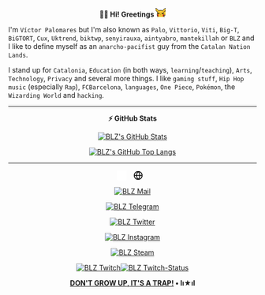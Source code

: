 <p align="center"><b>👋🏼 Hi! Greetings </b><img src="./img/pikachu_wave.gif" width="20"/></p>

I'm `Víctor Palomares` but I'm also known as `Palo`, `Vittorio`, `Viti`, `Big-T`, `BiGTORT`, `Cux`, `Uktrend`, `biktwp`, `senyirauxa`, `aintyabro`, `mantekillah` or `BLZ` and I like to define myself as an `anarcho-pacifist` guy from the `Catalan Nation Lands`.
  
I stand up for `Catalonia`, `Education` (in both ways, `learning`/`teaching`), `Arts`, `Technology`, `Privacy` and several more things. I like `gaming stuff`, `Hip Hop music` (especially `Rap`), `FCBarcelona`, `languages`, `One Piece`, `Pokémon`, the `Wizarding World` and `hacking`.

---
<div align="center">
  
**⚡ GitHub Stats**
  
[![BLZ's GitHub Stats](https://github-readme-stats.vercel.app/api?username=mantekillah&hide=stars,prs,issues,contribs&show_icons=true&hide_border=false&title_color=00ff00&icon_color=f1e05a&bg_color=000000&text_color=ffffff&border_color=00ff00&cache_seconds=1800&custom_title=GitHub+Commits+by+BLZ▼+lı★ıl+•+BLZ's+GitHub+user+rank&disable_animations=boolean)](https://github.com/mantekillah)

[![BLZ's GitHub Top Langs](https://github-readme-stats.vercel.app/api/top-langs/?username=mantekillah&langs_count=10&layout=compact&title_color=ffffff&text_color=00ff00&bg_color=000000&hide_border=false&border_color=00ff00&custom_title=BLZ+•+lı★ıl+•+Most+Used+Languages&disable_animations=boolean)](https://github.com/mantekillah)

---
<div align="center">
  
[<img align="center" alt="BLZ website" width="19px" src="./img/globe-dark.png" style="padding-right:10px;" />](https://mantekillah.github.io/palo#gh-dark-mode-only)
[<img align="center" alt="BLZ website" width="19px" src="./img/globe-light.png" style="padding-right:10px;" />](https://mantekillah.github.io/palo#gh-light-mode-only)

[![BLZ Mail](https://img.shields.io/static/v1?label=&message=mantekillah%40pm.me&logo=Mail.Ru&logoColor=ffffff&color=8b89cc&style=flat-square)](mailto:mantekillah@pm.me)

[![BLZ Telegram](https://img.shields.io/static/v1?label=&message=%40palo_senyirauxa&logo=Telegram&logoColor=ffffff&color=26a5e4&style=flat-square)](https://t.me/palo_senyirauxa)

[![BLZ Twitter](https://img.shields.io/static/v1?label=&message=%40aintyabro&logo=Twitter&style=flat-square)](https://twitter.com/intent/follow?original_referer=https%3A%2F%2Fgithub.com%2Fmantekillah&screen_name=aintyabro)

[![BLZ Instagram](https://img.shields.io/static/v1?label=&message=%40blz.reborn&logo=Instagram&style=flat-square)](http://instagram.com/blz.reborn)

[![BLZ Steam](https://img.shields.io/static/v1?label=&message=%40mantekillah&logo=Steam&style=flat-square)](https://steamcommunity.com/id/mantekillah)

[![BLZ Twitch](https://img.shields.io/static/v1?label=&message=%40mantekiller&logo=Twitch&color=9146ff&logoColor=ffffff&style=flat-square)](https://twitch.tv/mantekiller)[![BLZ Twitch-Status](https://img.shields.io/twitch/status/mantekiller?label=&style=flat-square)](https://twitch.tv/mantekiller)

**<a href="https://www.youtube.com/watch?v=dQw4w9WgXcQ">DON'T GROW UP, IT'S A TRAP!</a> • lı★ıl**

</div>

